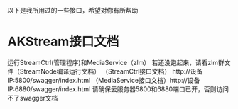 以下是我所用过的一些接口，希望对你有所帮助
# AKStream接口文档
运行StreamCtrl(管理程序)和MediaService（zlm）
若还没跑起来，请看zlm群文件（StreamNode编译运行文档）
（StreamCtrl接口文档） http://设备IP:5800/swagger/index.html
（MediaService接口文档）http://设备IP:6880/swagger/index.html
请确保云服务器5800和6880端口已开，否则访问不了swagger文档
